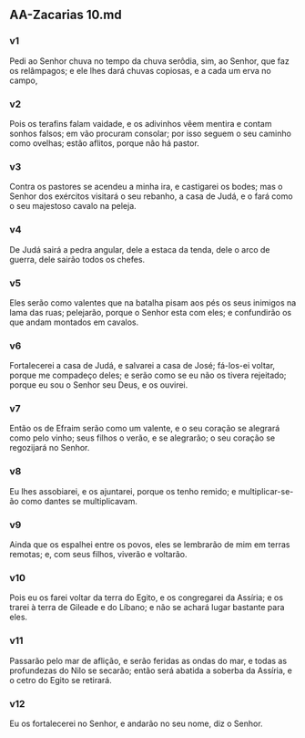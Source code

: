 ## AA-Zacarias 10.md
### v1
 Pedi ao Senhor chuva no tempo da chuva serôdia, sim, ao Senhor, que faz os relâmpagos; e ele lhes dará chuvas copiosas, e a cada um erva no campo,
### v2
 Pois os terafins falam vaidade, e os adivinhos vêem mentira e contam sonhos falsos; em vão procuram consolar; por isso seguem o seu caminho como ovelhas; estão aflitos, porque não há pastor.
### v3
 Contra os pastores se acendeu a minha ira, e castigarei os bodes; mas o Senhor dos exércitos visitará o seu rebanho, a casa de Judá, e o fará como o seu majestoso cavalo na peleja.
### v4
 De Judá sairá a pedra angular, dele a estaca da tenda, dele o arco de guerra, dele sairão todos os chefes.
### v5
 Eles serão como valentes que na batalha pisam aos pés os seus inimigos na lama das ruas; pelejarão, porque o Senhor esta com eles; e confundirão os que andam montados em cavalos.
### v6
 Fortalecerei a casa de Judá, e salvarei a casa de José; fá-los-ei voltar, porque me compadeço deles; e serão como se eu não os tivera rejeitado; porque eu sou o Senhor seu Deus, e os ouvirei.
### v7
 Então os de Efraim serão como um valente, e o seu coração se alegrará como pelo vinho; seus filhos o verão, e se alegrarão; o seu coração se regozijará no Senhor.
### v8
 Eu lhes assobiarei, e os ajuntarei, porque os tenho remido; e multiplicar-se-ão como dantes se multiplicavam.
### v9
 Ainda que os espalhei entre os povos, eles se lembrarão de mim em terras remotas; e, com seus filhos, viverão e voltarão.
### v10
 Pois eu os farei voltar da terra do Egito, e os congregarei da Assíria; e os trarei à terra de Gileade e do Líbano; e não se achará lugar bastante para eles.
### v11
 Passarão pelo mar de aflição, e serão feridas as ondas do mar, e todas as profundezas do Nilo se secarão; então será abatida a soberba da Assíria, e o cetro do Egito se retirará.
### v12
 Eu os fortalecerei no Senhor, e andarão no seu nome, diz o Senhor.
